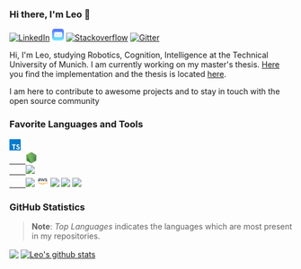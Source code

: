 ### Hi there, I'm Leo 👋

<a href="https://www.linkedin.com/in/leohanisch/">
    <img src="https://static-exp1.licdn.com/sc/h/al2o9zrvru7aqj8e1x2rzsrca" alt="LinkedIn" width="21"/></a>
<a href="mailto:HaaLeo@mail.de">
    <img src="https://raw.githubusercontent.com/HaaLeo/HaaLeo/master/images/mail.png" alt="Mail" width="21"/></a>
<a href="https://stackoverflow.com/users/6925187/haaleo?tab=profile">
    <img src="https://cdn.sstatic.net/Sites/stackoverflow/Img/favicon.ico?v=ec617d715196" alt="Stackoverflow" width="21"/></a>
<a href="https://gitter.im/HaaLeo">
    <img src="https://cdn03.gitter.im/_s/6cca2f355/images/favicon-read.ico" alt="Gitter" width="21"/></a>


Hi, I'm Leo, studying Robotics, Cognition, Intelligence at the Technical University of Munich.
I am currently working on my master's thesis.
[Here](https://github.com/HaaLeo/vague-requirements-scripts) you find the implementation and the thesis is located [here](https://github.com/HaaLeo/vague-requirements-thesis).

I am here to contribute to awesome projects and to stay in touch with the open source community

### Favorite Languages and Tools

<a href="https://www.typescriptlang.org/">
    <code><img height="20" src="https://raw.githubusercontent.com/github/explore/master/topics/typescript/typescript.png"></code></a>
<a href="https://nodejs.org/"><code>
    <img height="20" src="https://raw.githubusercontent.com/github/explore/master/topics/nodejs/nodejs.png"></code></a>
<a href="https://code.visualstudio.com/"><code>
    <img height="20" src="https://code.visualstudio.com/favicon.ico"></code></a>
<a href="https://www.docker.com/"><code>
    <img height="20" src="https://www.docker.com/sites/default/files/d8/Docker-R-Logo-08-2018-Monochomatic-RGB_Moby-x1.png"></code></a>
<a href="https://aws.amazon.com">
    <code><img height="20" src="https://raw.githubusercontent.com/github/explore/master/topics/aws/aws.png"></code></a>
<a href="https://www.python.org/">
    <code><img height="20" src="https://www.python.org/static/apple-touch-icon-precomposed.png"></code></a>
<a href="https://redis.io/">
    <code><img height="20" src="https://redis.io/images/favicon.png"></code></a>
<a href="https://www.influxdata.com/products/influxdb-overview/">
    <code><img height="20" src="https://www.influxdata.com/wp-content/uploads/Favicon-blue-200x200.png"></code></a>

### GitHub Statistics

>**Note**: _Top Languages_ indicates the languages which are most present in my repositories.

<a href="https://github.com/HaaLeo">
  <img align="center" src="https://github-readme-stats.vercel.app/api/top-langs/?username=HaaLeo&&count_private=true&theme=prussian&hide=C%23,Visual%20Basic" /></a>
<a href="https://github.com/HaaLeo">
  <img align="center" src="https://github-readme-stats.vercel.app/api?username=HaaLeo&show_icons=true&theme=prussian&line_height=27" alt="Leo's github stats" /></a>
